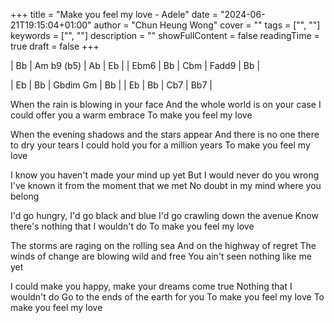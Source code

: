 +++ 
title = "Make you feel my love - Adele" 
date = "2024-06-21T19:15:04+01:00" 
author = "Chun Heung Wong"
cover = "" 
tags = ["", ""] 
keywords = ["", ""] 
description = "" 
showFullContent = false
readingTime = true 
draft = false
+++


| Bb | Am b9 (b5)  | Ab | Eb |
| Ebm6 | Bb | Cbm | Fadd9 | Bb |

| Eb | Bb | Gbdim Gm | Bb | 
| Eb | Bb | Cb7 | Bb7 | 

When the rain is blowing in your face
And the whole world is on your case
I could offer you a warm embrace
To make you feel my love

When the evening shadows and the stars appear
And there is no one there to dry your tears
I could hold you for a million years
To make you feel my love

I know you haven't made your mind up yet
But I would never do you wrong
I've known it from the moment that we met
No doubt in my mind where you belong

I'd go hungry, I'd go black and blue
I'd go crawling down the avenue
Know there's nothing that I wouldn't do
To make you feel my love

The storms are raging on the rolling sea
And on the highway of regret
The winds of change are blowing wild and free
You ain't seen nothing like me yet

I could make you happy, make your dreams come true
Nothing that I wouldn't do
Go to the ends of the earth for you
To make you feel my love
To make you feel my love
